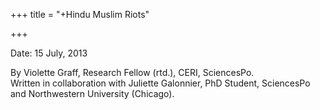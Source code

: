 +++
title = "+Hindu Muslim Riots"

+++

Date: 15 July, 2013

By Violette Graff, Research Fellow (rtd.), CERI, SciencesPo.  
Written in collaboration with Juliette Galonnier, PhD Student, SciencesPo and Northwestern University (Chicago).
